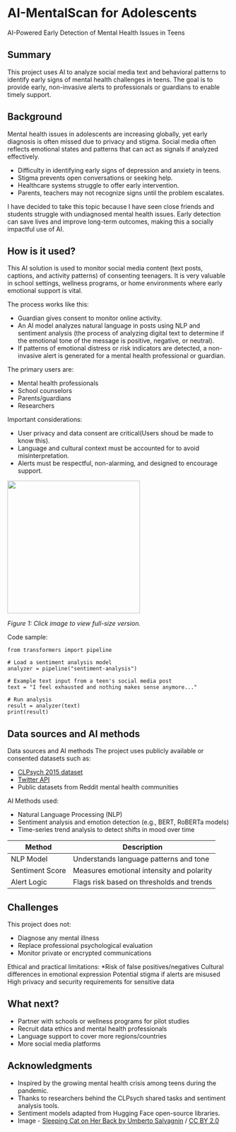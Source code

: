 <!-- This is the markdown template for the final project of the Building AI course, 
created by Reaktor Innovations and University of Helsinki. -->

# AI-MentalScan for Adolescents

AI-Powered Early Detection of Mental Health Issues in Teens

## Summary

This project uses AI to analyze social media text and behavioral patterns to identify 
early signs of mental health challenges in teens. The goal is to provide early, 
non-invasive alerts to professionals or guardians to enable timely support.


## Background

Mental health issues in adolescents are increasing globally, 
yet early diagnosis is often missed due to privacy and stigma.
Social media often reflects emotional states and patterns that can act as signals if analyzed effectively.
* Difficulty in identifying early signs of depression and anxiety in teens.
* Stigma prevents open conversations or seeking help.
* Healthcare systems struggle to offer early intervention.
* Parents, teachers may not recognize signs until the problem escalates.

I have decided to take this topic because I have seen close friends and students struggle with undiagnosed mental health issues. 
Early detection can save lives and improve long-term outcomes, making this a socially impactful use of AI.


## How is it used?

This AI solution is used to monitor social media content (text posts, captions, and activity patterns) of consenting teenagers. 
It is very valuable in school settings, wellness programs, or home environments where early emotional support is vital.

The process works like this:
* Guardian gives consent to monitor online activity.
* An AI model analyzes natural language in posts using NLP and sentiment analysis (the process of analyzing digital text to determine if the emotional tone of the message is positive, negative, or neutral).
* If patterns of emotional distress or risk indicators are detected, a non-invasive alert is generated for a mental health professional or guardian.

The primary users are:
* Mental health professionals
* School counselors
* Parents/guardians
* Researchers

Important considerations:
* User privacy and data consent are critical(Users shoud be made to know this).
* Language and cultural context must be accounted for to avoid misinterpretation.
* Alerts must be respectful, non-alarming, and designed to encourage support.

<a href="https://upload.wikimedia.org/wikipedia/commons/5/5e/Sleeping_cat_on_her_back.jpg" target="_blank">
  <img src="https://upload.wikimedia.org/wikipedia/commons/5/5e/Sleeping_cat_on_her_back.jpg" width="300">
</a>
<p><em>Figure 1: Click image to view full-size version.</em></p>


Code sample:
```
from transformers import pipeline

# Load a sentiment analysis model
analyzer = pipeline("sentiment-analysis")

# Example text input from a teen's social media post
text = "I feel exhausted and nothing makes sense anymore..."

# Run analysis
result = analyzer(text)
print(result)
```


## Data sources and AI methods
Data sources and AI methods
The project uses publicly available or consented datasets such as:
* [CLPsych 2015 dataset](https://aclanthology.org/W15-1204/)
* [Twitter API](https://docs.x.com/home)
* Public datasets from Reddit mental health communities

AI Methods used:
* Natural Language Processing (NLP)
* Sentiment analysis and emotion detection (e.g., BERT, RoBERTa models)
* Time-series trend analysis to detect shifts in mood over time

| Method            | Description                                 |
| ------------------| ---------------------------------------     |
| NLP Model         | Understands language patterns and tone      |
| Sentiment Score   | Measures emotional intensity and polarity   |
| Alert Logic       | Flags risk based on thresholds and trends   |


## Challenges
This project does not:
* Diagnose any mental illness
* Replace professional psychological evaluation
* Monitor private or encrypted communications

Ethical and practical limitations:
*Risk of false positives/negatives
Cultural differences in emotional expression
Potential stigma if alerts are misused
High privacy and security requirements for sensitive data

## What next?
* Partner with schools or wellness programs for pilot studies
* Recruit data ethics and mental health professionals
* Language support to cover more regions/countries
* More social media platforms


## Acknowledgments
* Inspired by the growing mental health crisis among teens during the pandemic.
* Thanks to researchers behind the CLPsych shared tasks and sentiment analysis tools.
* Sentiment models adapted from Hugging Face open-source libraries.
* Image - [Sleeping Cat on Her Back by Umberto Salvagnin](https://commons.wikimedia.org/wiki/File:Sleeping_cat_on_her_back.jpg#filelinks) / [CC BY 2.0](https://creativecommons.org/licenses/by/2.0)
